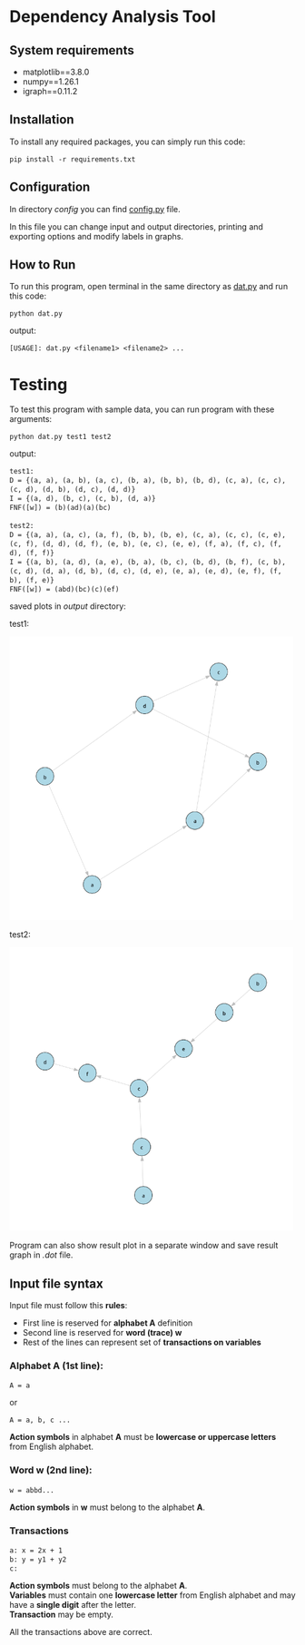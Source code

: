 # Dependency Analysis Tool
## System requirements
- matplotlib==3.8.0
- numpy==1.26.1
- igraph==0.11.2
## Installation
To install any required packages, you can simply run this code:

    pip install -r requirements.txt

## Configuration
In directory *config* you can find [config.py](config/config.py) file.

In this file you can change input and output directories, printing and exporting options and modify labels in 
graphs.

## How to Run
To run this program, open terminal in the same directory as [dat.py](dat.py) and run this code:

    python dat.py

output:

    [USAGE]: dat.py <filename1> <filename2> ...

# Testing
To test this program with sample data, you can run program with these arguments:

    python dat.py test1 test2

output:
````
test1:
D = {(a, a), (a, b), (a, c), (b, a), (b, b), (b, d), (c, a), (c, c), (c, d), (d, b), (d, c), (d, d)}
I = {(a, d), (b, c), (c, b), (d, a)}
FNF([w]) = (b)(ad)(a)(bc)

test2:
D = {(a, a), (a, c), (a, f), (b, b), (b, e), (c, a), (c, c), (c, e), (c, f), (d, d), (d, f), (e, b), (e, c), (e, e), (f, a), (f, c), (f, d), (f, f)}
I = {(a, b), (a, d), (a, e), (b, a), (b, c), (b, d), (b, f), (c, b), (c, d), (d, a), (d, b), (d, c), (d, e), (e, a), (e, d), (e, f), (f, b), (f, e)}
FNF([w]) = (abd)(bc)(c)(ef)
````
saved plots in *output* directory:

test1:

<img src="outputs/test1_plot.png" alt="Result plot for test1" width="500"/>

test2:

<img src="outputs/test2_plot.png" alt="Result plot for test1" width="500"/>

Program can also show result plot in a separate window and save result graph in *.dot* file.

## Input file syntax
Input file must follow this **rules**:
- First line is reserved for **alphabet A** definition
- Second line is reserved for **word (trace) w**
- Rest of the lines can represent set of **transactions on variables**

### Alphabet **A** (1st line):
    A = a
or
    
    A = a, b, c ...
**Action symbols** in alphabet **A** must be **lowercase or uppercase letters** from English alphabet.

### Word **w** (2nd line):
    w = abbd...
**Action symbols** in **w** must belong to the alphabet **A**.

### Transactions
````
a: x = 2x + 1
b: y = y1 + y2
c:
````
**Action symbols** must belong to the alphabet **A**. <br>
**Variables** must contain one **lowercase letter** from English alphabet and may have a **single digit** after the letter. <br>
**Transaction** may be empty.

All the transactions above are correct.

